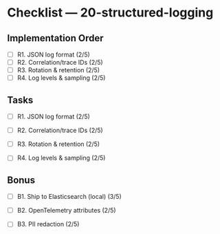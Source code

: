 # Checklist — 20-structured-logging

## Implementation Order
- [ ] R1. JSON log format (2/5)
- [ ] R2. Correlation/trace IDs (2/5)
- [ ] R3. Rotation & retention (2/5)
- [ ] R4. Log levels & sampling (2/5)

## Tasks

- [ ] R1. JSON log format (2/5)

- [ ] R2. Correlation/trace IDs (2/5)

- [ ] R3. Rotation & retention (2/5)

- [ ] R4. Log levels & sampling (2/5)

## Bonus

- [ ] B1. Ship to Elasticsearch (local) (3/5)

- [ ] B2. OpenTelemetry attributes (2/5)

- [ ] B3. PII redaction (2/5)
